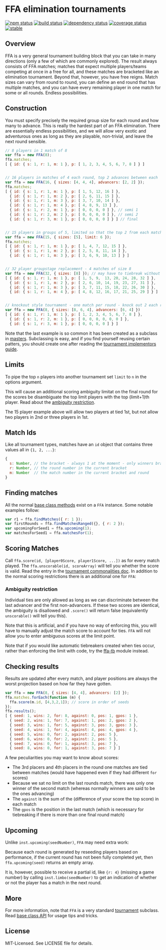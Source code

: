 # FFA elimination tournaments
[![npm status](http://img.shields.io/npm/v/ffa.svg)](https://www.npmjs.org/package/ffa)
[![build status](https://secure.travis-ci.org/clux/ffa.svg)](http://travis-ci.org/clux/ffa)
[![dependency status](https://david-dm.org/clux/ffa.svg)](https://david-dm.org/clux/ffa)
[![coverage status](http://img.shields.io/coveralls/clux/ffa.svg)](https://coveralls.io/r/clux/ffa)
[![stable](http://img.shields.io/badge/stability-stable-74C614.svg)](http://nodejs.org/api/documentation.html#documentation_stability_index)

## Overview
FFA is a very general tournament building block that you can take in many directions (only a few of which are commonly explored).
The result always consists of FFA matches; matches that expect multiple players/teams competing at once in a free for all, and these matches are bracketed like an elimination tournament. Beyond that, however, you have free reigns. Match sizes can vary from round to round, you can define an end round that has multiple matches, and you can have every remaining player in one match for some or all rounds. Endless possibilities.

## Construction
You must specify precisely the required group size for each round and how many to advance.
This is really the hardest part of an FFA elimination. There are essentially endless possibilities, and we will allow very exotic and adventurous ones as long as they are playable, non-trivial, and leave the next round sensible.

```js
// 8 players in 1 match of 8
var ffa = new FFA(8);
ffa.matches;
[ { id: { s: 1, r: 1, m: 1 }, p: [ 1, 2, 3, 4, 5, 6, 7, 8 ] } ]


// 16 players in matches of 4 each round, top 2 advances between each
var ffa = new FFA(16, { sizes: [4, 4, 4], advancers: [2, 2] });
ffa.matches;
[ { id: { s: 1, r: 1, m: 1 }, p: [ 1, 5, 12, 16 ] },
  { id: { s: 1, r: 1, m: 2 }, p: [ 2, 6, 11, 15 ] },
  { id: { s: 1, r: 1, m: 3 }, p: [ 3, 7, 10, 14 ] },
  { id: { s: 1, r: 1, m: 4 }, p: [ 4, 8, 9, 13 ] },
  { id: { s: 1, r: 2, m: 1 }, p: [ 0, 0, 0, 0 ] }, // semi 1
  { id: { s: 1, r: 2, m: 2 }, p: [ 0, 0, 0, 0 ] }, // semi 2
  { id: { s: 1, r: 3, m: 1 }, p: [ 0, 0, 0, 0 ] } ] // final


// 15 players in groups of 5, limited so that the top 2 from each match can be picked
var ffa = new FFA(15, { sizes: [5], limit: 6 });
ffa.matches;
[ { id: { s: 1, r: 1, m: 1 }, p: [ 1, 4, 7, 12, 15 ] },
  { id: { s: 1, r: 1, m: 2 }, p: [ 2, 5, 8, 11, 14 ] },
  { id: { s: 1, r: 1, m: 3 }, p: [ 3, 6, 9, 10, 13 ] } ]


// 32 player groupstage replacement - 4 matches of size 8
var ffa = new FFA(32, { sizes: [8] }); // may have to tiebreak without limits
[ { id: { s: 1, r: 1, m: 1 }, p: [ 1, 5, 9,  13, 20, 24, 28, 32 ] },
  { id: { s: 1, r: 1, m: 2 }, p: [ 2, 6, 10, 14, 19, 23, 27, 31 ] },
  { id: { s: 1, r: 1, m: 3 }, p: [ 3, 7, 11, 15, 18, 22, 26, 30 ] },
  { id: { s: 1, r: 1, m: 4 }, p: [ 4, 8, 12, 16, 17, 21, 25, 29 ] } ]


// knockout style tournament - one match per round - knock out 2 each round
var ffa = new FFA(8, { sizes: [8, 6, 4], advancers: [6, 4] })
[ { id: { s: 1, r: 1, m: 1 }, p: [ 1, 2, 3, 4, 5, 6, 7, 8 ] },
  { id: { s: 1, r: 2, m: 1 }, p: [ 0, 0, 0, 0, 0, 0 ] },
  { id: { s: 1, r: 3, m: 1 }, p: [ 0, 0, 0, 0 ] } ]
```

Note that the last example is so common it has been created as a subclass in [masters](https://npmjs.org/package/masters). Subclassing is easy, and if you find yourself reusing certain patters, you should create one after reading the [tournament implementors guide](https://github.com/clux/tournament/blob/master/doc/implementors.md).

## Limits
To pipe the top `n` players into another tournament set `limit` to `n` in the options argument.

This will cause an additional scoring ambiguity limitat on the final round for the scores be disambiguate the top limit players with the top (limit+1)th player. Read about the [ambiguity restriction](#ambiguity-restriction).

The 15 player example above will allow two players at tied 1st, but not allow two players in 2nd or three players in 1st.

## Match Ids
Like all tournament types, matches have an `id` object that contains three values all in `{1, 2, ...}`:

```js
{
  s: Number, // the bracket - always 1 at the moment - only winners bracket supported
  r: Number, // the round number in the current bracket
  m: Number  // the match number in the current bracket and round
}
```

## Finding matches
All the normal [base class methods](hhttps://github.com/clux/tournament/blob/master/doc/base.md) exist on a `FFA` instance. Some notable examples follow:

```js
var r1 = ffa.findMatches({ r: 1 });
var firstRounds = ffa.findMatchesRanged({}, { r: 2 });
var upcomingForSeed1 = ffa.upcoming(1);
var matchesForSeed1 = ffa.matchesFor(1);
```

## Scoring Matches
Call `ffa.score(id, [player0Score, player1Score, ...])` as for every match played.
The `ffa.unscorable(id, scoreArray)` will tell you whether the score is valid. Read the entry in the [tournament commonalities doc](https://github.com/clux/tournament/blob/master/doc/base.md#ensuring-scorability--consistency). In addition to the normal scoring restrictions there is an additional one for `FFA`:

### Ambiguity restriction
Individual ties are only allowed as long as we can discriminate between the last advancer and the first non-advancers. If these two scores are identical, the ambiguity is disallowed and `.score()` will return false (equivalently `unscorable()` will tell you this).

Note that this is artificial, and if you have no way of enforcing this, you will have to manually adjust the match score to account for ties. `FFA` will not allow you to enter ambiguous scores at the limit point.

Note that if you would like automatic tiebreakers created when ties occur, rather than enforcing the limit with code, try the [ffa-tb](https://github.com/clux/ffa-tb) module instead.

## Checking results
Results are updated after every match, and player positions are always the worst projection based on how far they have gotten.

```js
var ffa = new FFA(8, { sizes: [4, 4], advancers: [2] });
ffa.matches.forEach(function (m) {
  ffa.score(m.id, [4,3,2,1]); // score in order of seeds
});
ffa.results();
[ { seed: 1, wins: 2, for: 8, against: 0, pos: 1, gpos: 1 },
  { seed: 2, wins: 1, for: 7, against: 1, pos: 2, gpos: 2 },
  { seed: 3, wins: 1, for: 5, against: 3, pos: 3, gpos: 3 },
  { seed: 4, wins: 1, for: 4, against: 4, pos: 4, gpos: 4 },
  { seed: 5, wins: 0, for: 2, against: 2, pos: 5 },
  { seed: 6, wins: 0, for: 2, against: 2, pos: 5 },
  { seed: 7, wins: 0, for: 1, against: 3, pos: 7 },
  { seed: 8, wins: 0, for: 1, against: 3, pos: 7 } ]
```

A few peculiarities you may want to know about scores:

- The 3rd placers and 4th placers in the round one matches are tied between matches (would have happened even if they had different `for` scores)
- Because we sat no limit on the last rounds match, there was only one winner of the second match (whereas normally winners are said to be the ones advancing)
- The `against` is the sum of the (difference of your score the top score) in each match
- The `gpos` is the position in the last match (which is necessary for tiebreaking if there is more than one final round match)

## Upcoming
Unlike `inst.upcoming(seedNumber)`, `FFA` may need extra work:

Because each round is generated by reseeding players based on performance, if the current round has not been fully completed yet, then `ffa.upcoming(seed)` returns an empty array.

It is, however, possible to receive a partial id, like `{r: 4}` (missing a game number) by calling `inst.limbo(seedNumber)` to get an indication of whether or not the player has a match in the next round.

## More
For more information, note that `FFA` is a very standard [tournament](https://npmjs.org/package/tournament) subclass.
Read [base class API](hhttps://github.com/clux/tournament/blob/master/doc/base.md) for usage tips and tricks.

## License
MIT-Licensed. See LICENSE file for details.
